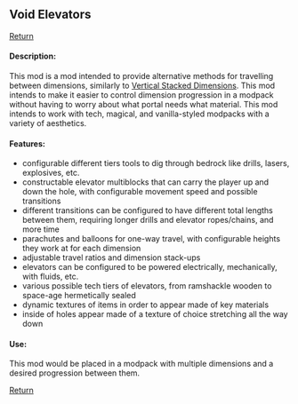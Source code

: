 ## Void Elevators
[Return](../)
#### Description:
This mod is a mod intended to provide alternative methods for travelling between dimensions, similarly to [Vertical Stacked Dimensions](https://www.curseforge.com/minecraft/mc-mods/vertically-stacked-dimensions).
This mod intends to make it easier to control dimension progression in a modpack without having to worry about what portal needs what material.
This mod intends to work with tech, magical, and vanilla-styled modpacks with a variety of aesthetics.
#### Features:
* configurable different tiers tools to dig through bedrock like drills, lasers, explosives, etc.
* constructable elevator multiblocks that can carry the player up and down the hole, with configurable movement speed and possible transitions
* different transitions can be configured to have different total lengths between them, requiring longer drills and elevator ropes/chains, and more time
* parachutes and balloons for one-way travel, with configurable heights they work at for each dimension
* adjustable travel ratios and dimension stack-ups
* elevators can be configured to be powered electrically, mechanically, with fluids, etc.
* various possible tech tiers of elevators, from ramshackle wooden to space-age hermetically sealed
* dynamic textures of items in order to appear made of key materials
* inside of holes appear made of a texture of choice stretching all the way down
#### Use:
This mod would be placed in a modpack with multiple dimensions and a desired progression between them.

[Return](../)
